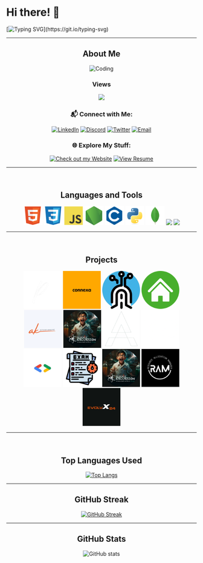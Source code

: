 # Hi there! 👋

[![Typing SVG](https://readme-typing-svg.herokuapp.com?lines=I'm+Prinu+Vinod;A+Computer+Science+Student.;I'm+a+Beginner.;Want+to+Learn+more.;)](https://git.io/typing-svg)

<div align="center">

---

## About Me

<img src="https://media.giphy.com/media/ZVik7pBtu9dNS/giphy.gif" alt="Coding">

### Views
![](https://komarev.com/ghpvc/?username=PrinuVinod&color=brightgreen)

### 📬 Connect with Me:

[![LinkedIn](https://img.shields.io/badge/LinkedIn-0077B5?style=for-the-badge&logo=linkedin&logoColor=white)](https://www.linkedin.com/in/prinu-vinod-92b533242/)
[![Discord](https://img.shields.io/badge/Discord-7289DA?style=for-the-badge&logo=discord&logoColor=white)](https://www.discordapp.com/users/PVNLegend#1585)
[![Twitter](https://img.shields.io/badge/Twitter-1DA1F2?style=for-the-badge&logo=twitter&logoColor=white)](https://twitter.com/p_v_n_legendary)
[![Email](https://img.shields.io/badge/Email-FFD700?style=for-the-badge&logo=mail.ru&logoColor=white)](mailto:prinuvinod@gmail.com)

### 🌐 Explore My Stuff:

[![Check out my Website](https://img.shields.io/badge/Check%20out%20my-Website-blue?style=for-the-badge&logo=google-chrome&logoColor=white)](https://prinuvinod.tech/)
[![View Resume](https://img.shields.io/badge/View-Resume-9cf?style=for-the-badge&logo=google-drive&logoColor=white)](https://drive.google.com/file/d/1wRQ-uMUKFwVUDZXZlZWJWev5tv-_YQx6/view?usp=sharing)

---

<br>

## Languages and Tools

<code><img height="50" src="https://raw.githubusercontent.com/devicons/devicon/master/icons/html5/html5-original.svg"></code>
<code><img height="50" src="https://raw.githubusercontent.com/devicons/devicon/master/icons/css3/css3-original.svg"></code>
<code><img height="50" src="https://raw.githubusercontent.com/devicons/devicon/master/icons/javascript/javascript-original.svg"></code>
<code><img height="50" src="https://raw.githubusercontent.com/devicons/devicon/master/icons/nodejs/nodejs-original.svg"></code>
<code><img height="50" src="https://raw.githubusercontent.com/devicons/devicon/master/icons/c/c-plain.svg"></code>
<code><img height="50" src="https://raw.githubusercontent.com/devicons/devicon/master/icons/python/python-original.svg"></code>
<code><img height="50" src="https://raw.githubusercontent.com/devicons/devicon/master/icons/mongodb/mongodb-original.svg"></code>
<code><img height="50" src="https://www.vectorlogo.zone/logos/firebase/firebase-icon.svg"></code>
<code><img height="50" src="https://www.vectorlogo.zone/logos/git-scm/git-scm-icon.svg"></code>

---

<br>

## Projects

<code><a href="https://prinuvinod.me" target="_blank"><img src="Projects/logonobg.png" height="100"></a></code>
<code><a href="https://connexa-mini.vercel.app/" target="_blank"><img src="Projects/connexa.jpg" height="100"></a></code>
<code><a href="https://github.com/PrinuVinod/Authentication-Website" target="_blank"><img src="Projects/AuthLogo.jpg" height="100"></a></code>
<code><a href="https://github.com/PrinuVinod/Inventory-App" target="_blank"><img src="Projects/houselogo.png" height="100"></a></code>
<code><a href="https://github.com/PrinuVinod/ayyiye-khaiye" target="_blank"><img src="Projects/ayyiyekhayiyelogo.png" height="100"></a></code>
<code><a href="https://scienceexcursion.in/index.html" target="_blank"><img src="Projects/sbg.png" height="100"></a></code>
<code><a href="https://github.com/PrinuVinod/AgriVision" target="_blank"><img src="Projects/ALogo.png" height="100"></a></code>
<code><a href="https://prinuvinod.github.io/Contact-Form/" target="_blank"><img src="Projects/contactLogo.png" height="100"></a></code>
<code><a href="https://gdsc-ajce.github.io/home/" target="_blank"><img src="Projects/GDSCLogo.png" height="100"></a></code>
<code><a href="https://github.com/PrinuVinod/Exam-Registration" target="_blank"><img src="Projects/ERLogo.png" height="100"></a></code>
<code><a href="https://github.com/PrinuVinod/Subtitle-Generator-from-Audio-Input" target="_blank"><img src="Projects/sbg.png" height="100"></a></code>
<code><a href="https://github.com/PrinuVinod/RAM" target="_blank"><img src="Projects/RAMLogo.png" height="100"></a></code>
<code><a href="https://github.com/PrinuVinod/EvolvX-24" target="_blank"><img src="Projects/evolvxLogo.png" height="100"></a></code>

---

<br>

## Top Languages Used

[![Top Langs](https://github-readme-stats.vercel.app/api/top-langs/?username=PrinuVinod&layout=compact&theme=dark)](https://github.com/anuraghazra/github-readme-stats)

---

## GitHub Streak

[![GitHub Streak](https://streak-stats.demolab.com?user=PrinuVinod&theme=dark&hide_border=true)](https://git.io/streak-stats)

---

## GitHub Stats

![GitHub stats](https://github-readme-stats.vercel.app/api?username=PrinuVinod&show_icons=true&count_private=true&hide=contribs&theme=dark)

</div>
